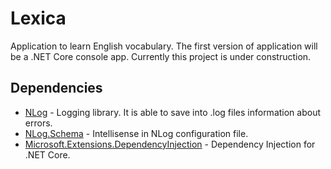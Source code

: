 # Lexica

Application to learn English vocabulary. The first version of application will be a .NET Core console app.
Currently this project is under construction.

## Dependencies

- [NLog](https://www.nuget.org/packages/NLog/) - Logging library. It is able to save into .log files information about 
errors.
- [NLog.Schema](https://www.nuget.org/packages/NLog.Schema/) - Intellisense in NLog configuration file.
- [Microsoft.Extensions.DependencyInjection](https://www.nuget.org/packages/Microsoft.Extensions.DependencyInjection/) -
Dependency Injection for .NET Core.

